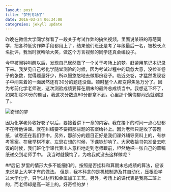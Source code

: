 ```yaml
---
layout: post
title: "梦到考场了"
date: 2016-03-24 06:34:00
categroies: jekyll update
---
```


昨晚在微信大学同学群看了一段关于考试作弊的搞笑视频，里面说某班的奇葩同学，把各种低劣作弊手段都用上了，结果他们班还是考了年级最后一名，被校长点名批评，我当时就哈哈大笑，做这个方言视频的同学还真会编段子。  

今早被闹钟叫醒以后，发现自己居然做了一个关于考场上的梦。赶紧用笔记本记录下来。我梦见自己考化学随堂测验的时候，因为考试过程中的疏忽大意，没检查卷子的张数，觉得题量好少，所以慢悠悠地去做那份卷子。临近交卷，才猛然发现卷子中间夹着的一面居然还有30分的题还没做。顿时整个人都变得焦急万分了。因为考前化学老师说，这次测验成绩要算在期末的最终总成绩当中。我想这下坏了，如果扣除30分的题目，我这次分数连60分都拿不到。心里那个懊悔郁闷劲就别提了。

![奇怪的梦](http://upload-images.jianshu.io/upload_images/1647554-c2b2f684dcaaea62.png?imageMogr2/auto-orient/strip%7CimageView2/2/w/1240)

因为化学老师收好卷子以后，要接着讲下一章的内容。我在接下的时间一点心思都不在听他讲课。就在纠结要不要把那些题的答案给补上。因为老师只是收了答题纸，试卷还在我们手中。另外，那部分的题目正好是我们课外辅导资料上的，有参考答案。在我举棋不定、左思右想的时候，下课铃却响了。大家收拾书包准备去吃饭的时候，我们班化学课代表出人意料地走到老师跟前，坦然地把一张自己的草稿纸递交到老师手中。 我当时就懊悔了，为啥我就没去这样做呢？

##后记
梦里的情形大多不能细扣的。按照是否挂科和算期末总成绩的算法，应该来说是上大学才有的做法。 但是，我本科念的是机械制造及其自动化，压根没学过大学化学，只学过材料和金属加工工艺。另外，考场上的课代表是我高二班上的，而老师却是高一班上的。好奇怪的梦！
